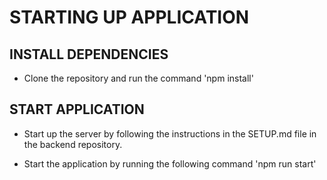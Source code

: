 # STARTING UP APPLICATION

## INSTALL DEPENDENCIES

- Clone the repository and run the command 'npm install'

## START APPLICATION

- Start up the server by following the instructions in the SETUP.md file in the backend repository.

- Start the application by running the following command 'npm run start'
